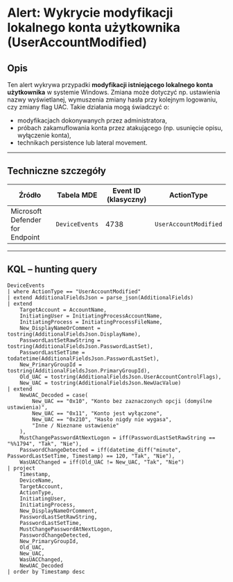 #  Alert: Wykrycie modyfikacji lokalnego konta użytkownika (UserAccountModified)

##  Opis

Ten alert wykrywa przypadki **modyfikacji istniejącego lokalnego konta użytkownika** w systemie Windows. Zmiana może dotyczyć np. ustawienia nazwy wyświetlanej, wymuszenia zmiany hasła przy kolejnym logowaniu, czy zmiany flag UAC. Takie działania mogą świadczyć o:

- modyfikacjach dokonywanych przez administratora,
- próbach zakamuflowania konta przez atakującego (np. usunięcie opisu, wyłączenie konta),
- technikach persistence lub lateral movement.

---

## Techniczne szczegóły

| Źródło                           | Tabela MDE       | Event ID (klasyczny) | ActionType              |
|----------------------------------|------------------|-----------------------|--------------------------|
| Microsoft Defender for Endpoint | `DeviceEvents`   | 4738                  | `UserAccountModified`    |

---

##  KQL – hunting query

```kql
DeviceEvents
| where ActionType == "UserAccountModified"
| extend AdditionalFieldsJson = parse_json(AdditionalFields)
| extend
    TargetAccount = AccountName,
    InitiatingUser = InitiatingProcessAccountName,
    InitiatingProcess = InitiatingProcessFileName,
    New_DisplayNameOrComment = tostring(AdditionalFieldsJson.DisplayName),
    PasswordLastSetRawString = tostring(AdditionalFieldsJson.PasswordLastSet),
    PasswordLastSetTime = todatetime(AdditionalFieldsJson.PasswordLastSet),
    New_PrimaryGroupId = tostring(AdditionalFieldsJson.PrimaryGroupId),
    Old_UAC = tostring(AdditionalFieldsJson.UserAccountControlFlags),
    New_UAC = tostring(AdditionalFieldsJson.NewUacValue)
| extend
    NewUAC_Decoded = case(
        New_UAC == "0x10", "Konto bez zaznaczonych opcji (domyślne ustawienia)",
        New_UAC == "0x11", "Konto jest wyłączone",
        New_UAC == "0x210", "Hasło nigdy nie wygasa",
        "Inne / Nieznane ustawienie"
    ),
    MustChangePasswordAtNextLogon = iff(PasswordLastSetRawString == "%%1794", "Tak", "Nie"),
    PasswordChangeDetected = iff(datetime_diff("minute", PasswordLastSetTime, Timestamp) == 120, "Tak", "Nie"),
    WasUACChanged = iff(Old_UAC != New_UAC, "Tak", "Nie")
| project
    Timestamp,
    DeviceName,
    TargetAccount,
    ActionType,
    InitiatingUser,
    InitiatingProcess,
    New_DisplayNameOrComment,
    PasswordLastSetRawString,
    PasswordLastSetTime,
    MustChangePasswordAtNextLogon,
    PasswordChangeDetected,
    New_PrimaryGroupId,
    Old_UAC,
    New_UAC,
    WasUACChanged,
    NewUAC_Decoded
| order by Timestamp desc
